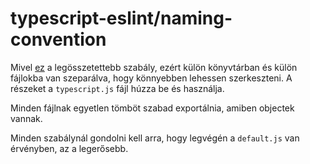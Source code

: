 # typescript-eslint/naming-convention

Mivel [ez](https://github.com/typescript-eslint/typescript-eslint/blob/master/packages/eslint-plugin/docs/rules/naming-convention.md) a legösszetettebb szabály, ezért külön könyvtárban és külön fájlokba van szeparálva, hogy könnyebben lehessen szerkeszteni.
A részeket a `typescript.js` fájl húzza be és használja.

Minden fájlnak egyetlen tömböt szabad exportálnia, amiben objectek vannak.

Minden szabálynál gondolni kell arra, hogy legvégén a `default.js` van érvényben, az a legerősebb.
